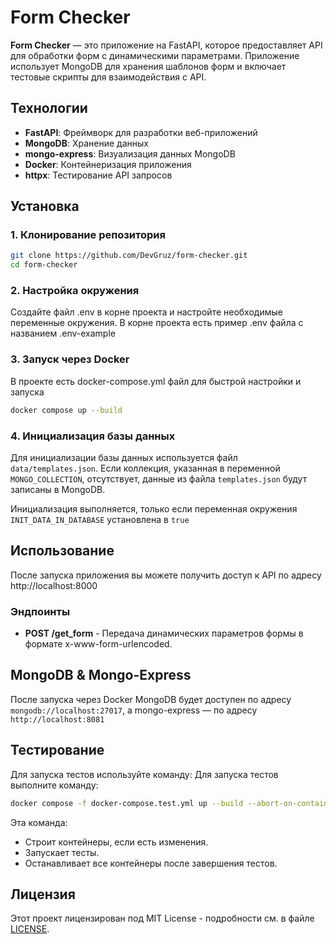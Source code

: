 # Form Checker

**Form Checker** — это приложение на FastAPI, которое предоставляет API для обработки форм с динамическими параметрами. Приложение использует MongoDB для хранения шаблонов форм и включает тестовые скрипты для взаимодействия с API.

  

## Технологии

- **FastAPI**: Фреймворк для разработки веб-приложений
- **MongoDB**: Хранение данных
- **mongo-express**: Визуализация данных MongoDB
- **Docker**: Контейнеризация приложения
- **httpx**: Тестирование API запросов


## Установка

### 1. Клонирование репозитория

```bash
git clone https://github.com/DevGruz/form-checker.git
cd form-checker
```

  
### 2. Настройка окружения

Создайте файл .env в корне проекта и настройте необходимые переменные окружения. В корне проекта есть пример .env файла с названием .env-example


### 3. Запуск через Docker

В проекте есть docker-compose.yml файл для быстрой настройки и запуска

```bash
docker compose up --build
```

### 4. Инициализация базы данных

Для инициализации базы данных используется файл `data/templates.json`. Если коллекция, указанная в переменной `MONGO_COLLECTION`, отсутствует, данные из файла `templates.json` будут записаны в MongoDB.

Инициализация выполняется, только если переменная окружения `INIT_DATA_IN_DATABASE` установлена в `true`

## Использование

После запуска приложения вы можете получить доступ к API по адресу http://localhost:8000

### Эндпоинты

-  **POST /get_form** - Передача динамических параметров формы в формате x-www-form-urlencoded.


## MongoDB & Mongo-Express 
После запуска через Docker MongoDB будет доступен по адресу `mongodb://localhost:27017`, а mongo-express — по адресу `http://localhost:8081`



## Тестирование 
Для запуска тестов используйте команду: 
Для запуска тестов выполните команду:
```bash
docker compose -f docker-compose.test.yml up --build --abort-on-container-exit --remove-orphans
```
Эта команда:
- Строит контейнеры, если есть изменения.
- Запускает тесты.
- Останавливает все контейнеры после завершения тестов.

## Лицензия


Этот проект лицензирован под MIT License - подробности см. в файле [LICENSE](./LICENSE).